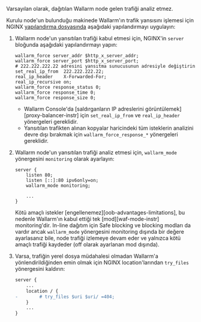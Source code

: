 Varsayılan olarak, dağıtılan Wallarm node gelen trafiği analiz etmez.

Kurulu node'un bulunduğu makinede Wallarm'ın trafik yansısını işlemesi için NGINX [yapılandırma dosyasında](https://docs.nginx.com/nginx/admin-guide/basic-functionality/managing-configuration-files/) aşağıdaki yapılandırmayı uygulayın:

1. Wallarm node'un yansıtılan trafiği kabul etmesi için, NGINX'in `server` bloğunda aşağıdaki yapılandırmayı yapın:

    ```
    wallarm_force server_addr $http_x_server_addr;
    wallarm_force server_port $http_x_server_port;
    # 222.222.222.22 adresini yansıtma sunucusunun adresiyle değiştirin
    set_real_ip_from  222.222.222.22;
    real_ip_header    X-Forwarded-For;
    real_ip_recursive on;
    wallarm_force response_status 0;
    wallarm_force response_time 0;
    wallarm_force response_size 0;
    ```

    * Wallarm Console'da [saldırganların IP adreslerini görüntülemek][proxy-balancer-instr] için `set_real_ip_from` ve `real_ip_header` yönergeleri gereklidir.
    * Yansıtılan trafikten alınan kopyalar haricindeki tüm isteklerin analizini devre dışı bırakmak için `wallarm_force_response_*` yönergeleri gereklidir.
1. Wallarm node'un yansıtılan trafiği analiz etmesi için, `wallarm_mode` yönergesini `monitoring` olarak ayarlayın:

    ```
    server {
        listen 80;
        listen [::]:80 ipv6only=on;
        wallarm_mode monitoring;

        ...
    }
    ```

    Kötü amaçlı istekler [engellenemez][oob-advantages-limitations], bu nedenle Wallarm'ın kabul ettiği tek [mod][waf-mode-instr] monitoring'dir. In-line dağıtım için Safe blocking ve blocking modları da vardır ancak `wallarm_mode` yönergesini monitoring dışında bir değere ayarlasanız bile, node trafiği izlemeye devam eder ve yalnızca kötü amaçlı trafiği kaydeder (off olarak ayarlanan mod dışında).
1. Varsa, trafiğin yerel dosya müdahalesi olmadan Wallarm'a yönlendirildiğinden emin olmak için NGINX location'larından `try_files` yönergesini kaldırın:
    
    ```diff
    server {
        ...
        location / {
    -        # try_files $uri $uri/ =404;
        }
        ...
    }
    ```
